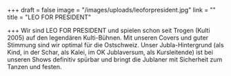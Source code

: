 +++
draft = false
image = "/images/uploads/leoforpresident.jpg"
link = ""
title = "LEO FOR PRESIDENT"

+++
Wir sind LEO FOR PRESIDENT und spielen schon seit Trogen (Kulti 2005) auf den legendären Kulti-Bühnen. Mit unseren Covers und guter Stimmung sind wir optimal für die Ostschweiz. Unser Jubla-Hintergrund (als Kind, in der Schar, als Kalei, im OK Jublaversum, als Kursleitende) ist bei unseren Shows definitiv spürbar und bringt die Jublaner mit Sicherheit zum Tanzen und festen.